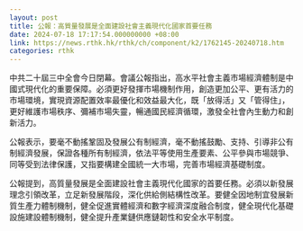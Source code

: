 ```yaml
---
layout: post
title: 公報：高質量發展是全面建設社會主義現代化國家首要任務
date: 2024-07-18 17:17:54.000000000 +08:00
link: https://news.rthk.hk/rthk/ch/component/k2/1762145-20240718.htm
categories: rthk
---
```


中共二十屆三中全會今日閉幕。會議公報指出，高水平社會主義市場經濟體制是中國式現代化的重要保障。必須更好發揮市場機制作用，創造更加公平、更有活力的市場環境，實現資源配置效率最優化和效益最大化，既「放得活」又「管得住」，更好維護市場秩序、彌補市場失靈，暢通國民經濟循環，激發全社會內生動力和創新活力。

公報表示，要毫不動搖鞏固及發展公有制經濟，毫不動搖鼓勵、支持、引導非公有制經濟發展，保證各種所有制經濟，依法平等使用生產要素、公平參與市場競爭、同等受到法律保護，又指要構建全國統一大市場，完善市場經濟基礎制度。

公報提到，高質量發展是全面建設社會主義現代化國家的首要任務。必須以新發展理念引領改革，立足新發展階段，深化供給側結構性改革。要健全因地制宜發展新質生產力體制機制，健全促進實體經濟和數字經濟深度融合制度，健全現代化基礎設施建設體制機制，健全提升產業鏈供應鏈韌性和安全水平制度。
